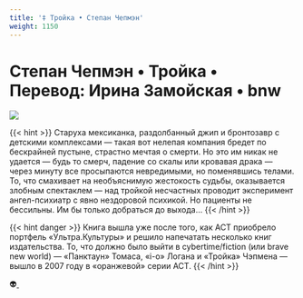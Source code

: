 ```yaml
---
title: '‡ Тройка • Степан Чепмэн'
weight: 1150
---
```


# Степан Чепмэн • **Тройка** • Перевод: Ирина Замойская • bnw

![](/img/troyka.jpg)

{{< hint >}}
Старуха мексиканка, раздолбанный джип и бронтозавр с детскими комплексами — такая вот нелепая компания бредет по бескрайней пустыне, страстно мечтая о смерти. Но это им никак не удается — будь то смерч, падение со скалы или кровавая драка — через минуту все просыпаются невредимыми, но поменявшись телами. То, что смахивает на необъяснимую жестокость судьбы, оказывается злобным спектаклем — над тройкой несчастных проводит эксперимент ангел-психиатр с явно нездоровой психикой. Но пациенты не бессильны. Им бы только добраться до выхода…
{{< /hint >}}

{{< hint danger >}}
Книга вышла уже после того, как АСТ приобрело портфель «Ультра.Культуры» и решило напечатать несколько книг издательства. То, что должно было выйти в cybertime/fiction (или brave new world) — «Панктаун» Томаса, «i-o» Логана и «Тройка» Чэпмена — вышло в 2007 году в «оранжевой» серии АСТ.
{{< /hint >}}

👽[ ](http://flibusta.is/b/223630)
